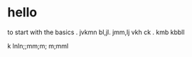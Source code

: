 # hello
to start with the basics . 
jvkmn bl,jl. jmm,lj vkh ck . kmb kbbll




 k lnln;;mm;m; m;mml
